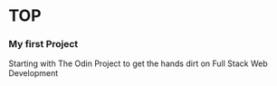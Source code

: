 # TOP
### My first Project
Starting with The Odin Project to get the hands dirt on Full Stack Web Development

